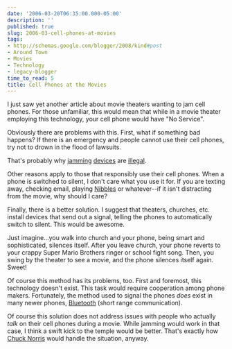 ```yaml
---
date: '2006-03-20T06:35:00.000-05:00'
description: ''
published: true
slug: 2006-03-cell-phones-at-movies
tags:
- http://schemas.google.com/blogger/2008/kind#post
- Around Town
- Movies
- Technology
- legacy-blogger
time_to_read: 5
title: Cell Phones at the Movies
---
```


I just saw yet another article about movie theaters wanting to jam cell phones. For those unfamiliar, this would mean that while in a movie theater employing this technology, your cell phone would have "No Service".

Obviously there are problems with this. First, what if something bad happens? If there is an emergency and people cannot use their cell phones, try not to drown in the flood of lawsuits.

That's probably why <a href="http://www.cellantenna.com/CJAM/cjam.htm">jamming</a> <a href="http://www.globalgadgetuk.com/Personal.htm">devices</a> are <a href="http://wireless.fcc.gov/services/index.htm?job=operations_2&amp;id=cellular">illegal</a>.

Other reasons apply to those that responsibly use their cell phones. When a phone is switched to silent, I don't care what you use it for. If you are texting away, checking email, playing <a href="http://www.thepcmanwebsite.com/media/nibbles/">Nibbles</a> or whatever--if it isn't distracting from the movie, why should I care?

Finally, there is a better solution. I suggest that theaters, churches, etc. install devices that send out a signal, telling the phones to automatically switch to silent. This would be awesome.

Just imagine...you walk into church and your phone, being smart and sophisticated, silences itself. After you leave church, your phone reverts to your crappy Super Mario Brothers ringer or school fight song. Then, you swing by the theater to see a movie, and the phone silences itself again. Sweet!

Of course this method has its problems, too. First and foremost, this technology doesn't exist. This task would require cooperation among phone makers. Fortunately, the method used to signal the phones *does* exist in many newer phones, <a href="http://www.howstuffworks.com/bluetooth.htm">Bluetooth</a> (short range communication).

Of course this solution does not address issues with people who actually *talk* on their cell phones during a movie. While jamming would work in that case, I think a swift kick to the temple would be better. That's exactly how <a href="http://www.chucknorrisfacts.com/">Chuck Norris</a> would handle the situation, anyway.